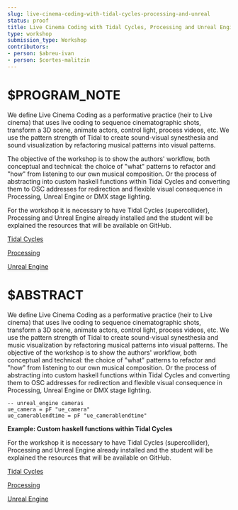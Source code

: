 ```yaml
---
slug: live-cinema-coding-with-tidal-cycles-processing-and-unreal
status: proof
title: Live Cinema Coding with Tidal Cycles, Processing and Unreal Engine
type: workshop
submission_type: Workshop
contributors:
- person: $abreu-ivan
- person: $cortes-malitzin
---
```


# $PROGRAM_NOTE

We define Live Cinema Coding as a performative practice (heir to Live cinema) that uses live coding to
sequence cinematographic shots, transform a 3D scene, animate actors, control light, process videos, etc.
We use the pattern strength of Tidal to create sound-visual synesthesia and sound visualization by refactoring
musical patterns into visual patterns.

The objective of the workshop is to show the authors' workflow, both conceptual and technical: the choice of
"what" patterns to refactor and "how" from listening to our own musical composition. Or the process of
abstracting into custom haskell functions within Tidal Cycles and converting them to OSC addresses for
redirection and flexible visual consequence in Processing, Unreal Engine or DMX stage lighting.

For the workshop it is necessary to have Tidal Cycles (supercollider), Processing and Unreal Engine already
installed and the student will be explained the resources that will be available on GitHub.

[Tidal Cycles](https://tidalcycles.org/)

[Processing](https://processing.org/download)

[Unreal Engine](https://www.unrealengine.com/en-US/download)

# $ABSTRACT

We define Live Cinema Coding as a performative practice (heir to Live cinema) that uses live coding to
sequence cinematographic shots, transform a 3D scene, animate actors, control light, process videos, etc.
We use the pattern strength of Tidal to create sound-visual synesthesia and music visualization by refactoring
musical patterns into visual patterns.
The objective of the workshop is to show the authors' workflow, both conceptual and technical: the choice of
"what" patterns to refactor and "how" from listening to our own musical composition. Or the process of
abstracting into custom haskell functions within Tidal Cycles and converting them to OSC addresses for
redirection and flexible visual consequence in Processing, Unreal Engine or DMX stage lighting.

    -- unreal_engine cameras
    ue_camera = pF "ue_camera"
    ue_camerablendtime = pF "ue_camerablendtime"

<span class="caption">**Example: Custom haskell functions within Tidal Cycles**</span>

For the workshop it is necessary to have Tidal Cycles (supercollider), Processing and Unreal Engine already
installed and the student will be explained the resources that will be available on GitHub.

[Tidal Cycles](https://tidalcycles.org/)

[Processing](https://processing.org/download)

[Unreal Engine](https://www.unrealengine.com/en-US/download)
